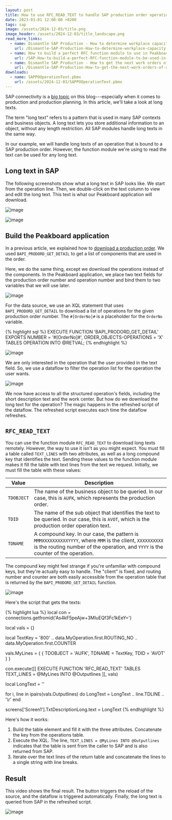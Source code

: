 ```yaml
---
layout: post
title: How to use RFC_READ_TEXT to handle SAP production order operation texts with Peakboard
date: 2023-03-01 12:00:00 +0200
tags: sap
image: /assets/2024-12-03/title.png
image_header: /assets/2024-12-03/title_landscape.png
read_more_links:
  - name: Dismantle SAP Production - How to determine workplace capacity
    url: /Dismantle-SAP-Production-How-to-determine-workplace-capacity.html
  - name: How to build a perfect RFC function module to use in Peakboard
    url: /SAP-How-to-build-a-perfect-RFC-function-module-to-be-used-in-Peakboard.html
  - name: Dismantle SAP Production - How to get the next work orders of a workplace by using COOIS transaction
    url: /Dismantle-SAP-Production-How-to-get-the-next-work-orders-of-a-workplace-by-using-COOIS-transaction-in-Peakboard.html
downloads:
  - name: SAPPOOperationText.pbmx
    url: /assets/2024-12-03/SAPPOOperationText.pbmx
---
```

SAP connectivity is a [big topic](https://how-to-dismantle-a-peakboard-box.com/category/sap) on this blog---especially when it comes to production and production planning. In this article, we'll take a look at long texts.

The term "long text" refers to a pattern that is used in many SAP contexts and business objects. A long text lets you store additional information to an object, without any length restriction. All SAP modules handle long texts in the same way.

In our example, we will handle long texts of an operation that is bound to a SAP production order. However, the function module we're using to read the text can be used for any long text.

## Long text in SAP

The following screenshots show what a long text in SAP looks like. We start from the operation line. Then, we double-click on the text column to view and edit the long text. This text is what our Peakboard application will download.

![image](/assets/2024-12-03/010.png)

![image](/assets/2024-12-03/020.png)

## Build the Peakboard application

In a previous article, we explained how to [download a production order](/Dismantle-BAPI_PRODORD_GET_DETAIL-How-to-get-production-order-details-from-SAP.html). We used `BAPI_PRODORD_GET_DETAIL` to get a list of components that are used in the order.

Here, we do the same thing, except we download the operations instead of the components. In the Peakboard application, we place two text fields for the production order number and operation number and bind them to two variables that we will use later.

![image](/assets/2024-12-03/030.png)

For the data source, we use an XQL statement that uses `BAPI_PRODORD_GET_DETAIL` to download a list of operations for the given production order number. The `#[OrderNo]#` is a placeholder for the `OrderNo` variable.

{% highlight sql %}
EXECUTE FUNCTION 'BAPI_PRODORD_GET_DETAIL'
   EXPORTS
      NUMBER = '#[OrderNo]#',
      ORDER_OBJECTS-OPERATIONS = 'X'
   TABLES
      OPERATION
      INTO @RETVAL;
{% endhighlight %}

![image](/assets/2024-12-03/040.png)

We are only interested in the operation that the user provided in the text field. So, we use a dataflow to filter the operation list for the operation the user wants.

![image](/assets/2024-12-03/050.png)

We now have access to all the structured operation's fields, including the short description text and the work center. But how do we download the long text for the operation? The magic happens in the refreshed script of the dataflow. The refreshed script executes each time the dataflow refreshes.

## `RFC_READ_TEXT`

You can use the function module `RFC_READ_TEXT` to download long texts remotely. However, the way to use it isn't as you might expect. You must fill a table called `TEXT_LINES` with two attributes, as well as a long compound key that identifies the text. Sending these values to the function module makes it fill the table with text lines from the text we request.
Initially, we must fill the table with these values:

| Value | Description |
| --- | --- |
| `TDOBJECT` | The name of the business object to be queried. In our case, this is `AUFK`, which represents the production order. |
| `TDID` | The name of the sub object that identifies the text to be queried. In our case, this is `AVOT`, which is the production order operation text. |
| `TDNAME` | A compound key. In our case, the pattern is `MMMXXXXXXXXXXYYYY`, where `MMM` is the client, `XXXXXXXXXX` is the routing number of the operation, and `YYYY` is the counter of the operation. |

The compound key might feel strange if you're unfamiliar with compound keys, but they're actually easy to handle. The "client" is fixed, and routing number and counter are both easily accessible from the operation table that is returned by the `BAPI_PRODORD_GET_DETAIL` function.

![image](/assets/2024-12-03/055.png)

Here's the script that gets the texts:

{% highlight lua %}
local con = connections.getfromid('As4kF5peAjw+3MIuEQf3Fc1kEeY=')

local vals = {}

local TextKey = '800' .. data.MyOperation.first.ROUTING_NO .. data.MyOperation.first.COUNTER

vals.MyLines = {
  { TDOBJECT = 'AUFK',
    TDNAME =  TextKey,
    TDID =  'AVOT'
  }
}

con.execute([[
 EXECUTE FUNCTION 'RFC_READ_TEXT'
   TABLES
      TEXT_LINES = @MyLines INTO @Outputlines
  ]], vals)


local LongText = ''
  
for i, line in ipairs(vals.Outputlines) do
  LongText = LongText .. line.TDLINE .. '\r'
end

screens['Screen1'].TxtDescriptionLong.text = LongText
{% endhighlight %}

Here's how it works:
1. Build the table element and fill it with the three attributes. Concatenate the key from the operations table.
2. Execute the XQL. The line, `TEXT_LINES = @MyLines INTO @Outputlines` indicates that the table is sent from the caller to SAP and is also returned from SAP.
3. Iterate over the text lines of the return table and concatenate the lines to a single string with line breaks.

## Result

This video shows the final result. The button triggers the reload of the source, and the dataflow is triggered automatically. Finally, the long text is queried from SAP in the refreshed script.

![image](/assets/2024-12-03/result.gif)
